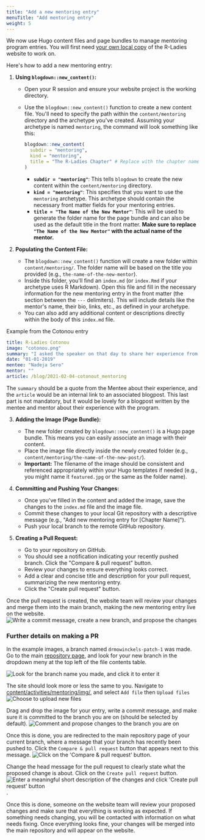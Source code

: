 ```yaml
---
title: "Add a new mentoring entry"
menuTitle: "Add mentoring entry"
weight: 5
---
```


We now use Hugo content files and page bundles to manage mentoring program entries.
You will first need [your own local copy](/comm/website/fork-clone-pr) of the R-Ladies website to work on.

Here's how to add a new mentoring entry:

1.  **Using `blogdown::new_content()`:**

    - Open your R session and ensure your website project is the working directory.
    - Use the `blogdown::new_content()` function to create a new content file. You'll need to specify the path within the `content/mentoring` directory and the archetype you've created. Assuming your archetype is named `mentoring`, the command will look something like this:

      ```r
      blogdown::new_content(
        subdir = "mentoring",
        kind = "mentoring",
        title = "The R-Ladies Chapter" # Replace with the chapter name
      )
      ```

      - **`subdir = "mentoring"`**: This tells `blogdown` to create the new content within the `content/mentoring` directory.
      - **`kind = "mentoring"`**: This specifies that you want to use the `mentoring` archetype. This archetype should contain the necessary front matter fields for your mentoring entries.
      - **`title = "The Name of the New Mentor"`**: This will be used to generate the folder name for the page bundle and can also be used as the default title in the front matter. **Make sure to replace `"The Name of the New Mentor"` with the actual name of the mentor.**

2.  **Populating the Content File:**

    - The `blogdown::new_content()` function will create a new folder within `content/mentoring/`. The folder name will be based on the title you provided (e.g., `the-name-of-the-new-mentor`).
    - Inside this folder, you'll find an `index.md` (or `index.Rmd` if your archetype uses R Markdown). Open this file and fill in the necessary information for the new mentoring entry in the front matter (the section between the `---` delimiters). This will include details like the mentor's name, their bio, links, etc., as defined in your archetype.
    - You can also add any additional content or descriptions directly within the body of this `index.md` file.

Example from the Cotonou entry

```yaml
title: R-Ladies Cotonou
image: "cotonou.png"
summary: "I asked the speaker on that day to share her experience from choosing her topic to presenting! She ecstatically shared that and we immediately got volunteers for the next meetup"
date: "01-01-2019"
mentee: "Nadeja Sero"
mentor: ""
article: /blog/2021-02-04-cotonout_mentoring
```

The `summary` should be a quote from the Mentee about their experience, and the `article` would be an internal link to an associated blogpost.
This last part is not mandatory, but it would be lovely for a blogpost written by the mentee and mentor about their experience with the program.

3.  **Adding the Image (Page Bundle):**

    - The new folder created by `blogdown::new_content()` is a Hugo page bundle. This means you can easily associate an image with their content.
    - Place the image file directly inside the newly created folder (e.g., `content/mentoring/the-name-of-the-new-post/`).
    - **Important:** The filename of the image should be consistent and referenced appropriately within your Hugo templates if needed (e.g., you might name it `featured.jpg` or the same as the folder name).

4.  **Committing and Pushing Your Changes:**

    - Once you've filled in the content and added the image, save the changes to the `index.md` file and the image file.
    - Commit these changes to your local Git repository with a descriptive message (e.g., "Add new mentoring entry for \[Chapter Name]").
    - Push your local branch to the remote GitHub repository.

5.  **Creating a Pull Request:**

    - Go to your repository on GitHub.
    - You should see a notification indicating your recently pushed branch. Click the "Compare & pull request" button.
    - Review your changes to ensure everything looks correct.
    - Add a clear and concise title and description for your pull request, summarizing the new mentoring entry.
    - Click the "Create pull request" button.

Once the pull request is created, the website team will review your changes and merge them into the main branch, making the new mentoring entry live on the website.
![Write a commit message, create a new branch, and propose the changes](https://github.com/rladies/website/blob/main/README_img/mentoring_edit4.png?raw=true)

### Further details on making a PR

In the example images, a branch named `drmowinckels-patch-1` was made.
Go to the main [repository page](https://github.com/rladies/website), and look for your new branch in the dropdown meny at the top left of the file contents table.

![Look for the branch name you made, and click it to enter it](https://github.com/rladies/website/blob/main/README_img/mentoring_edit5.png?raw=true)

The site should look more or less the same to you.
Navigate to [content/activities/mentoring/img/](content/activities/mentoring/img/), and select `Add file` then `Upload files`
![Choose to upload new files](https://github.com/rladies/website/blob/main/README_img/mentoring_edit6.png?raw=true)

Drag and drop the image for your entry, write a commit message, and make sure it is committed to the branch you are on (should be selected by default).
![Comment and propose changes to the branch you are on](https://github.com/rladies/website/blob/main/README_img/mentoring_edit7.png?raw=true)

Once this is done, you are redirected to the main repository page of your current branch, where a message that your branch has recently been pushed to.
Click the `Compare & pull request` button that appears next to this message.
![Click on the 'Compare & pull request' button.](https://github.com/rladies/website/blob/main/README_img/mentoring_edit8.png?raw=true)

Change the head message for the pull request to clearly state what the proposed change is about.
Click on the `Create pull request` button.
![Enter a meaningful short description of the changes and click 'Create pull request' button](https://github.com/rladies/website/blob/main/README_img/mentoring_edit9.png?raw=true).

Once this is done, someone on the website team will review your proposed changes and make sure that everything is working as expected.
If something needs changing, you will be contacted with information on what needs fixing.
Once everything looks fine, your changes will be merged into the main repository and will appear on the website.
